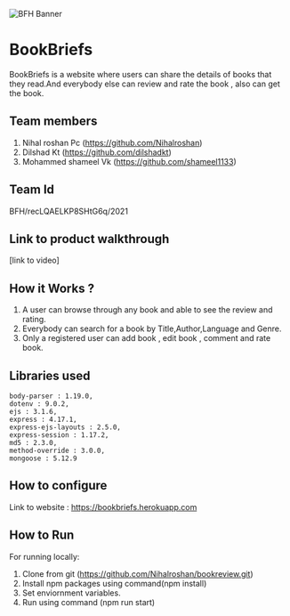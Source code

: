 ![BFH Banner](https://trello-attachments.s3.amazonaws.com/542e9c6316504d5797afbfb9/542e9c6316504d5797afbfc1/39dee8d993841943b5723510ce663233/Frame_19.png)
# BookBriefs
BookBriefs is a website where users can share the details of books that they read.And everybody else can review and rate the book , also can get the book.
## Team members
1. Nihal roshan Pc (https://github.com/Nihalroshan)
2. Dilshad Kt (https://github.com/dilshadkt)
3. Mohammed shameel Vk (https://github.com/shameel1133)
## Team Id
BFH/recLQAELKP8SHtG6q/2021
## Link to product walkthrough
[link to video]
## How it Works ?
1. A user can browse through any book and able to see the review and rating.
2. Everybody can search for a book by Title,Author,Language and Genre.
3. Only a registered user can add book , edit book , comment and rate book.
## Libraries used
    body-parser : 1.19.0,
    dotenv : 9.0.2,
    ejs : 3.1.6,
    express : 4.17.1,
    express-ejs-layouts : 2.5.0,
    express-session : 1.17.2,
    md5 : 2.3.0,
    method-override : 3.0.0,
    mongoose : 5.12.9
## How to configure
Link to website : https://bookbriefs.herokuapp.com
## How to Run
For running locally:
1. Clone from git (https://github.com/Nihalroshan/bookreview.git)
2. Install npm packages using command(npm install)
3. Set enviornment variables.
4. Run using command (npm run start)